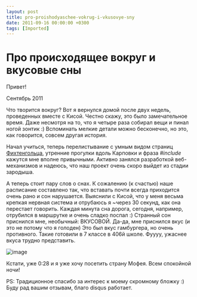 ```yaml
---
layout: post
title: pro-proishodyaschee-vokrug-i-vkusovye-sny
date: 2011-09-16 00:00:00 +0300
tags: [Imported]
---
```

# Про происходящее вокруг и вкусовые сны

Привет!

Сентябрь 2011

Что творится вокруг? Вот я вернулся домой после двух недель, проведенных вместе с Кисой. Честно скажу, это было замечательное время. Даже несмотря на то, что я четыре раза собирал вещи и пинал ногой зонтик :) Вспоминать мелкие детали можно бесконечно, но это, как говорится, совсем другая история.

Начал учиться, теперь перелистывание с умным видом страниц [Фихтенгольца](http://www.twirpx.com/file/29722/), утренние прогулки вдоль Карповки и фраза _<span>#include <iostream></span>_<span>кажутся мне вполне привычными. Активно занялся разработкой веб-механизмов и надеюсь, что наш проект очень скоро выйдет из стадии зародыша. </span>

<span>А теперь стоит пару слов о снах. К сожалению (к счастью) наше расписание составлено так, что вставать почти всегда приходится очень рано и сон нарушается. Выяснили с Кисой, что у меня весьма крепкая нервная система и отрубаюсь я ~через 30 секунд, как она перестает говорить. Каждая минута сна дорога, сегодня, например, отрубился в маршрутке и очень сладко поспал :) Странный сон приснился мне, необычный: ВКУСОВОЙ. Да-да, мне приснился вкус (и это не потому что я голоден) Это был вкус гамбургера, но очень противного. Такие готовили в 7 классе в 406й школе. Фуууу, ужаснее вкуса трудно представить.</span>

<span>![image](http://media.tumblr.com/tumblr_lrmu74HEpx1qfp23s.jpg)</span>

<span>Кстати, уже 0:28 и я уже хочу посетить страну Мофея. Всем спокойной ночи!</span>

<span>PS: Традиционное спасибо за интерес к моему скромному бложку :) Буду рад вашим отзывам, благо disqus работает.</span>